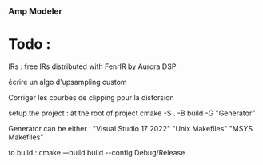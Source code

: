 ### Amp Modeler

# Todo :

IRs : free IRs distributed with FenrIR by Aurora DSP

écrire un algo d'upsampling custom

Corriger les courbes de clipping pour la distorsion

setup the project : at the root of project
    cmake -S . -B build -G "Generator"

Generator can be either :
"Visual Studio 17 2022"
"Unix Makefiles"
"MSYS Makefiles"

to build :
    cmake --build build --config Debug/Release
